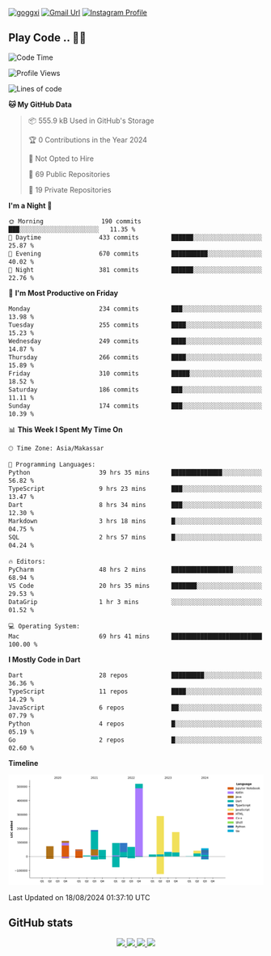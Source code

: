 [![goggxi](https://img.shields.io/badge/Portofolio-Goggxi-orange)](https://goggxi.github.io)
[![Gmail Url](https://img.shields.io/twitter/url?label=Goggxi@gmail.com&logo=gmail&style=social&url=http%3A%2F%2Fmailto%3Acontact.Goggxi@gmail.com)](mailto:Goggxi@gmail.com) [![Instagram Profile](https://img.shields.io/twitter/url?label=moh_rifkan&logo=instagram&style=social&url=https://www.instagram.com/moh_rifkan/)](https://www.instagram.com/moh_rifkan/)

## Play Code .. 💬🚀

<!-- [![Moh Rifkan GitHub stats](https://github-readme-stats.vercel.app/api?username=goggxi&count_private=true&show_icons=true&theme=dracula&custom_title=Goggxi%20Statistic%20🚀)](https://github.com/goggxi/goggxi)

[![Top Langs](https://github-readme-stats.vercel.app/api/top-langs/?username=goggxi&langs_count=8&layout=compact&show_icons=true&theme=dracula)](https://github.com/goggxi/goggxi) -->

<!--START_SECTION:waka-->
![Code Time](http://img.shields.io/badge/Code%20Time-3%2C180%20hrs%2046%20mins-blue)

![Profile Views](http://img.shields.io/badge/Profile%20Views-7-blue)

![Lines of code](https://img.shields.io/badge/From%20Hello%20World%20I%27ve%20Written-1.9%20million%20lines%20of%20code-blue)

**🐱 My GitHub Data** 

> 📦 555.9 kB Used in GitHub's Storage 
 > 
> 🏆 0 Contributions in the Year 2024
 > 
> 🚫 Not Opted to Hire
 > 
> 📜 69 Public Repositories 
 > 
> 🔑 19 Private Repositories 
 > 
**I'm a Night 🦉** 

```text
🌞 Morning                190 commits         ███░░░░░░░░░░░░░░░░░░░░░░   11.35 % 
🌆 Daytime                433 commits         ██████░░░░░░░░░░░░░░░░░░░   25.87 % 
🌃 Evening                670 commits         ██████████░░░░░░░░░░░░░░░   40.02 % 
🌙 Night                  381 commits         ██████░░░░░░░░░░░░░░░░░░░   22.76 % 
```
📅 **I'm Most Productive on Friday** 

```text
Monday                   234 commits         ███░░░░░░░░░░░░░░░░░░░░░░   13.98 % 
Tuesday                  255 commits         ████░░░░░░░░░░░░░░░░░░░░░   15.23 % 
Wednesday                249 commits         ████░░░░░░░░░░░░░░░░░░░░░   14.87 % 
Thursday                 266 commits         ████░░░░░░░░░░░░░░░░░░░░░   15.89 % 
Friday                   310 commits         █████░░░░░░░░░░░░░░░░░░░░   18.52 % 
Saturday                 186 commits         ███░░░░░░░░░░░░░░░░░░░░░░   11.11 % 
Sunday                   174 commits         ███░░░░░░░░░░░░░░░░░░░░░░   10.39 % 
```


📊 **This Week I Spent My Time On** 

```text
🕑︎ Time Zone: Asia/Makassar

💬 Programming Languages: 
Python                   39 hrs 35 mins      ██████████████░░░░░░░░░░░   56.82 % 
TypeScript               9 hrs 23 mins       ███░░░░░░░░░░░░░░░░░░░░░░   13.47 % 
Dart                     8 hrs 34 mins       ███░░░░░░░░░░░░░░░░░░░░░░   12.30 % 
Markdown                 3 hrs 18 mins       █░░░░░░░░░░░░░░░░░░░░░░░░   04.75 % 
SQL                      2 hrs 57 mins       █░░░░░░░░░░░░░░░░░░░░░░░░   04.24 % 

🔥 Editors: 
PyCharm                  48 hrs 2 mins       █████████████████░░░░░░░░   68.94 % 
VS Code                  20 hrs 35 mins      ███████░░░░░░░░░░░░░░░░░░   29.53 % 
DataGrip                 1 hr 3 mins         ░░░░░░░░░░░░░░░░░░░░░░░░░   01.52 % 

💻 Operating System: 
Mac                      69 hrs 41 mins      █████████████████████████   100.00 % 
```

**I Mostly Code in Dart** 

```text
Dart                     28 repos            █████████░░░░░░░░░░░░░░░░   36.36 % 
TypeScript               11 repos            ████░░░░░░░░░░░░░░░░░░░░░   14.29 % 
JavaScript               6 repos             ██░░░░░░░░░░░░░░░░░░░░░░░   07.79 % 
Python                   4 repos             █░░░░░░░░░░░░░░░░░░░░░░░░   05.19 % 
Go                       2 repos             █░░░░░░░░░░░░░░░░░░░░░░░░   02.60 % 
```



**Timeline**

![Lines of Code chart](https://raw.githubusercontent.com/Goggxi/Goggxi/main/assets/bar_graph.png)


 Last Updated on 18/08/2024 01:37:10 UTC
<!--END_SECTION:waka-->

## GitHub stats

<p align="center">
  <a href="https://github.com/goggxi">
    <img src="http://github-profile-summary-cards.vercel.app/api/cards/profile-details?username=goggxi&theme=transparent" />
  </a>
  <a href="https://github.com/goggxi">
    <img src="https://github-readme-streak-stats.herokuapp.com/?user=goggxi&hide_border=true&card_width=338&theme=transparent" />
  </a>
  <a href="https://github.com/goggxi">
    <img src="http://github-profile-summary-cards.vercel.app/api/cards/stats?username=goggxi&theme=transparent" />
  </a>
  <a href="https://github.com/goggxi">
    <img src="https://github-readme-stats.vercel.app/api/top-langs/?username=goggxi&langs_count=10&exclude_repo=&hide=c,makefile,html,css,sass,nix,nunjucks,tsql,dockerfile,shell&card_width=699&hide_border=true&theme=transparent" />
  </a>
  <!-- <br/>
  <a href="https://github.com/goggxi">
    <img src="https://komarev.com/ghpvc/?username=goggxi&color=blue&style=flat" />
  </a> -->
</p>
